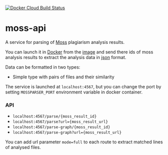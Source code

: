 [![Docker Cloud Build Status](https://img.shields.io/docker/cloud/build/nikstep/gitplag.svg)](https://hub.docker.com/r/nikstep/moss-api)

# moss-api

A service for parsing of [Moss](http://moss.stanford.edu) plagiarism analysis results.

You can launch it in [Docker](https://www.docker.com/) from the [image](https://hub.docker.com/r/nikstep/moss-api) and send there ids of moss analysis results to extract the analysis data in [json](http://www.json.org/) format.

Data can be formatted in two types:

- Simple type with pairs of files and their similarity


The service is launched at `localhost:4567`, but you can change the port by setting `MOSSPARSER_PORT` environment variable in docker container.

### API
- `localhost:4567/parse/{moss_result_id}`
- `localhost:4567/parse?url={moss_result_url}`
- `localhost:4567/parse-graph/{moss_result_id}`
- `localhost:4567/parse-graph?url={moss_result_url}`

You can add url parameter `mode=full` to each route to extract matched lines of analysed files.
